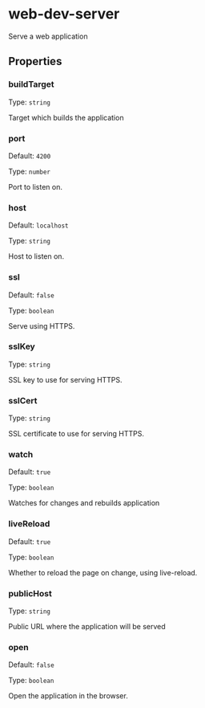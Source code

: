 # web-dev-server

Serve a web application

## Properties

### buildTarget

Type: `string`

Target which builds the application

### port

Default: `4200`

Type: `number`

Port to listen on.

### host

Default: `localhost`

Type: `string`

Host to listen on.

### ssl

Default: `false`

Type: `boolean`

Serve using HTTPS.

### sslKey

Type: `string`

SSL key to use for serving HTTPS.

### sslCert

Type: `string`

SSL certificate to use for serving HTTPS.

### watch

Default: `true`

Type: `boolean`

Watches for changes and rebuilds application

### liveReload

Default: `true`

Type: `boolean`

Whether to reload the page on change, using live-reload.

### publicHost

Type: `string`

Public URL where the application will be served

### open

Default: `false`

Type: `boolean`

Open the application in the browser.
